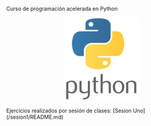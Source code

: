 Curso de programación acelerada en Python
<p align="center">
<img src="logopython.png" width="200">
</p>
Ejercicios realizados por sesión de clases:
[Sesion Uno](/sesion1/README.md)
